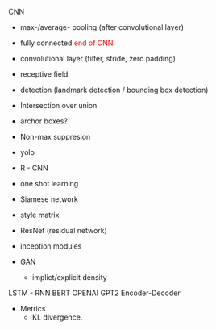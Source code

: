 CNN
  - max-/average- pooling (after convolutional layer)
  - fully connected <font style='color:red'>end of CNN</font>
  - convolutional layer (filter, stride, zero padding)
  - receptive field
  - detection (landmark detection / bounding box detection)
  - Intersection over union
  - archor boxes?
  - Non-max suppresion
  - yolo
  - R - CNN
  - one shot learning
  - Siamese network
  - style matrix
  - ResNet (residual network)
  - inception modules

- GAN
  - implict/explicit density

LSTM - RNN
BERT
OPENAI GPT2
Encoder-Decoder

- Metrics
  - KL divergence.


